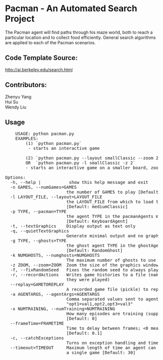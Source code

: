 # Pacman - An Automated Search Project

The Pacman agent will find paths through his maze world, both to reach a particular location and to collect food efficiently. General search algorithms are applied to each of the Pacman scenarios.<br/>

## Code Template Source:
http://ai.berkeley.edu/search.html<br/>

## Contributors:
Zhenyu Yang<br/>
Hui Su<br/>
Wendy Liu<br/>


## Usage
<pre>
    USAGE: python pacman.py <options>
    EXAMPLES: 
        (1) `python pacman.py`
         - starts an interactive game <br/>
        (2) `python pacman.py --layout smallClassic --zoom 2`
        OR  `python pacman.py -l smallClassic -z 2`
        - starts an interactive game on a smaller board, zoomed in

Options:
  -h, --help |           show this help message and exit
  -n GAMES, --numGames=GAMES
                        the number of GAMES to play [Default: 1]
  -l LAYOUT_FILE, --layout=LAYOUT_FILE
                        the LAYOUT_FILE from which to load the map layout
                        [Default: mediumClassic]
  -p TYPE, --pacman=TYPE
                        the agent TYPE in the pacmanAgents module to use
                        [Default: KeyboardAgent]
  -t, --textGraphics    Display output as text only
  -q, --quietTextGraphics
                        Generate minimal output and no graphics
  -g TYPE, --ghosts=TYPE
                        the ghost agent TYPE in the ghostAgents module to use
                        [Default: RandomGhost]
  -k NUMGHOSTS, --numghosts=NUMGHOSTS
                        The maximum number of ghosts to use [Default: 4]
  -z ZOOM, --zoom=ZOOM  Zoom the size of the graphics window [Default: 1.0]
  -f, --fixRandomSeed   Fixes the random seed to always play the same game
  -r, --recordActions   Writes game histories to a file (named by the time
                        they were played)
  --replay=GAMETOREPLAY
                        A recorded game file (pickle) to replay
  -a AGENTARGS, --agentArgs=AGENTARGS
                        Comma separated values sent to agent. e.g.
                        "opt1=val1,opt2,opt3=val3"
  -x NUMTRAINING, --numTraining=NUMTRAINING
                        How many episodes are training (suppresses output)
                        [Default: 0]
  --frameTime=FRAMETIME
                        Time to delay between frames; <0 means keyboard
                        [Default: 0.1]
  -c, --catchExceptions
                        Turns on exception handling and timeouts during games
  --timeout=TIMEOUT     Maximum length of time an agent can spend computing in
                        a single game [Default: 30]
</pre>